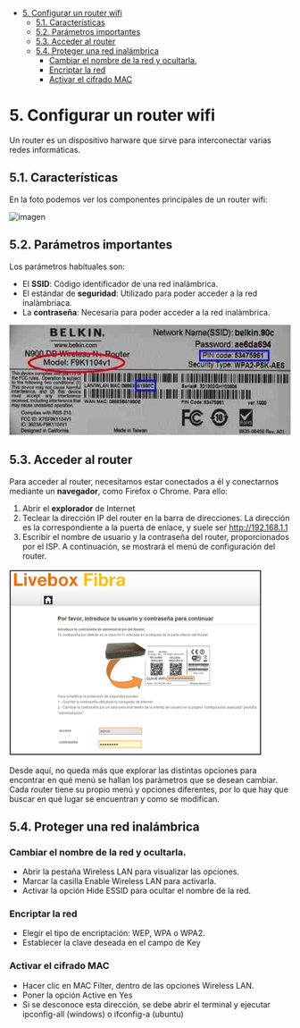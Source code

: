 - [5. Configurar un router wifi](#5-configurar-un-router-wifi)
  - [5.1. Características](#51-caracter%c3%adsticas)
  - [5.2. Parámetros importantes](#52-par%c3%a1metros-importantes)
  - [5.3. Acceder al router](#53-acceder-al-router)
  - [5.4. Proteger una red inalámbrica](#54-proteger-una-red-inal%c3%a1mbrica)
    - [Cambiar el nombre de la red y ocultarla.](#cambiar-el-nombre-de-la-red-y-ocultarla)
    - [Encriptar la red](#encriptar-la-red)
    - [Activar el cifrado MAC](#activar-el-cifrado-mac)

# 5. Configurar un router wifi

Un router es un dispositivo harware que sirve para interconectar varias redes informáticas.

## 5.1. Características

En la foto podemos ver los componentes principales de un router wifi:

![imagen](img/2019-10-22-09-36-09.png)

## 5.2. Parámetros importantes

Los parámetros habituales son:

- El **SSID**: Código identificador de una red inalàmbrica.
- El estándar de **seguridad**: Utilizado para poder acceder a la red inalàmbriaca.
- La **contraseña**: Necesaria para poder acceder a la red inalàmbrica.

![imagen](img/2019-10-23-08-25-11.png)

## 5.3. Acceder al router

Para acceder al router, necesitamos estar conectados a él y conectarnos mediante un **navegador**, como Firefox o Chrome. Para ello:

1. Abrir el **explorador** de Internet
2. Teclear la dirección IP del router en la barra de direcciones. La dirección es la correspondiente a la puerta de enlace, y suele ser http://192.168.1.1
3. Escribir el nombre de usuario y la contraseña del router, proporcionados por el ISP. A continuación, se mostrará el menú de configuración del router.


![imagen](img/2020-04-01-12-45-35.png)

Desde aquí, no queda más que explorar las distintas opciones para encontrar en qué menú se hallan los paràmetros que se desean cambiar. Cada router tiene su propio menú y opciones diferentes, por lo que hay que buscar en qué lugar se encuentran y como se modifican.

## 5.4. Proteger una red inalámbrica

### Cambiar el nombre de la red y ocultarla.

- Abrir la pestaña Wireless LAN para visualizar las opciones.
- Marcar la casilla Enable Wireless LAN para activarla.
- Activar la opción Hide ESSID para ocultar el nombre de la red.

### Encriptar la red

- Elegir el tipo de encriptación: WEP, WPA o WPA2.
- Establecer la clave deseada en el campo de Key

### Activar el cifrado MAC

- Hacer clic en MAC Filter, dentro de las opciones Wireless LAN.
- Poner la opción Active en Yes
- Si se desconoce esta dirección, se debe abrir el terminal y ejecutar ipconfig-all (windows) o ifconfig-a (ubuntu)

